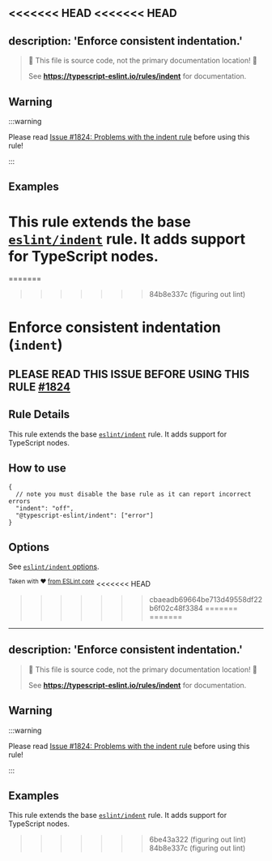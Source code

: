 <<<<<<< HEAD
<<<<<<< HEAD
---
description: 'Enforce consistent indentation.'
---

> 🛑 This file is source code, not the primary documentation location! 🛑
>
> See **https://typescript-eslint.io/rules/indent** for documentation.

## Warning

:::warning

Please read [Issue #1824: Problems with the indent rule](https://github.com/typescript-eslint/typescript-eslint/issues/1824) before using this rule!

:::

## Examples

This rule extends the base [`eslint/indent`](https://eslint.org/docs/rules/indent) rule.
It adds support for TypeScript nodes.
=======
=======
>>>>>>> 84b8e337c (figuring out lint)
# Enforce consistent indentation (`indent`)

## PLEASE READ THIS ISSUE BEFORE USING THIS RULE [#1824](https://github.com/typescript-eslint/typescript-eslint/issues/1824)

## Rule Details

This rule extends the base [`eslint/indent`](https://eslint.org/docs/rules/indent) rule.
It adds support for TypeScript nodes.

## How to use

```jsonc
{
  // note you must disable the base rule as it can report incorrect errors
  "indent": "off",
  "@typescript-eslint/indent": ["error"]
}
```

## Options

See [`eslint/indent` options](https://eslint.org/docs/rules/indent#options).

<sup>Taken with ❤️ [from ESLint core](https://github.com/eslint/eslint/blob/master/docs/rules/indent.md)</sup>
<<<<<<< HEAD
>>>>>>> cbaeadb69664be713d49558df22b6f02c48f3384
=======
=======
---
description: 'Enforce consistent indentation.'
---

> 🛑 This file is source code, not the primary documentation location! 🛑
>
> See **https://typescript-eslint.io/rules/indent** for documentation.

## Warning

:::warning

Please read [Issue #1824: Problems with the indent rule](https://github.com/typescript-eslint/typescript-eslint/issues/1824) before using this rule!

:::

## Examples

This rule extends the base [`eslint/indent`](https://eslint.org/docs/rules/indent) rule.
It adds support for TypeScript nodes.
>>>>>>> 6be43a322 (figuring out lint)
>>>>>>> 84b8e337c (figuring out lint)
